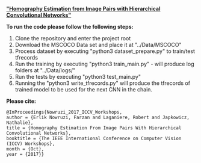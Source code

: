 [**"Homography Estimation from Image Pairs with Hierarchical Convolutional Networks"**](http://openaccess.thecvf.com/content_ICCV_2017_workshops/papers/w17/Nowruzi_Homography_Estimation_From_ICCV_2017_paper.pdf)

**To run the code please follow the following steps:**
1. Clone the repository and enter the project root
2. Download the MSCOCO Data set and place it at "../Data/MSCOCO"
3. Process dataset by executing "python3 dataset_prepare.py" to train/test tfrecords
4. Run the training by executing "python3 train_main.py" - will produce log folders at "../Data/logs/"
5. Run the tests by executing "python3 test_main.py"
6. Running the "python3 write_tfrecords.py" will produce the tfrecords of trained model to be used for the next CNN in the chain.

**Please cite:**
```
@InProceedings{Nowruzi_2017_ICCV_Workshops,
author = {Erlik Nowruzi, Farzan and Laganiere, Robert and Japkowicz, Nathalie},
title = {Homography Estimation From Image Pairs With Hierarchical Convolutional Networks},
booktitle = {The IEEE International Conference on Computer Vision (ICCV) Workshops},
month = {Oct},
year = {2017}}
```
